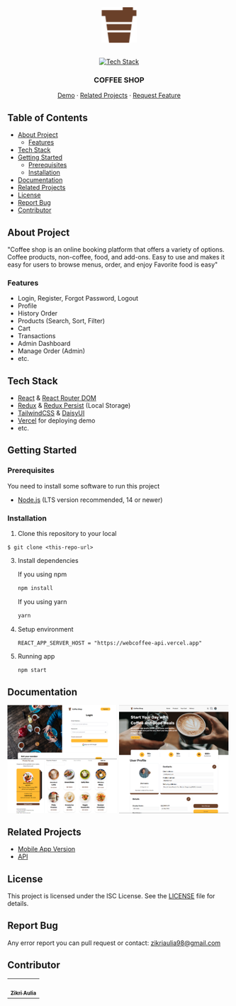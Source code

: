 <div align="center">
 <a href="#">
<img src="./public//icon-coffee.svg" alt="Logo" width="80" height="80">
</a>

<br/>
<br/>

[![Tech Stack](https://skillicons.dev/icons?i=react,javascript,redux,tailwind,vercel)](#tech-stack)

<h3 align="center">COFFEE SHOP</h3>

[Demo](https://v-coffee.vercel.app/) · [Related Projects](#related-projects) · [Request Feature](#report-bug)

</div>

## Table of Contents

- [About Project](#about-Project)
  - [Features](#features)
- [Tech Stack](#tech-stack)
- [Getting Started](#getting-started)
  - [Prerequisites](#prerequisites)
  - [Installation](#installation)
- [Documentation](#documentation)
- [Related Projects](#related-projects)
- [License](#license)
- [Report Bug](#report-bug)
- [Contributor](#contributor)

## About Project

"Coffee shop is an online booking platform that offers a variety of options. Coffee products, non-coffee, food, and add-ons. Easy to use and makes it easy for users to browse menus, order, and enjoy
Favorite food is easy"

### Features

- Login, Register, Forgot Password, Logout
- Profile
- History Order
- Products (Search, Sort, Filter)
- Cart
- Transactions
- Admin Dashboard
- Manage Order (Admin)
- etc.

## Tech Stack

- [React](https://react.dev/) & [React Router DOM](https://reactrouter.com/en/main)
- [Redux](https://redux.js.org/) & [Redux Persist](https://www.npmjs.com/package/redux-persist) (Local Storage)
- [TailwindCSS](https://tailwindcss.com/) & [DaisyUI](https://daisyui.com/)
- [Vercel](https://vercel.com/) for deploying demo
- etc.

## Getting Started

### Prerequisites

You need to install some software to run this project

- [Node.js](https://nodejs.org/en/download) (LTS version recommended, 14 or newer)

### Installation

1. Clone this repository to your local

```
$ git clone <this-repo-url>
```

3. Install dependencies

   If you using npm

   ```bash
   npm install
   ```

   If you using yarn

   ```bash
   yarn
   ```

4. Setup environment

   ```env
   REACT_APP_SERVER_HOST = "https://webcoffee-api.vercel.app"
   ```

5. Running app

   ```bash
   npm start
   ```

## Documentation

<div style="display: flex; flex-wrap: wrap; gap: 1%;">
  <img src="/src/assets/readme/w2.png" alt="project-screenshot" width="49%">
  <img src="/src/assets/readme/w1.png" alt="project-screenshot" width="49%">
</div>

<div style="display: flex; flex-wrap: wrap; gap: 1%;">
  <img src="/src/assets/readme/w3.png" alt="project-screenshot" width="49%">
  <img src="/src/assets/readme/w4.png" alt="project-screenshot" width="49%">
</div>

## Related Projects

- [Mobile App Version](https://github.com/zikriaulia28/CoffeeShop-Mobile.git)
- [API](https://github.com/zikriaulia28/CoffeeShop.git)

## License

This project is licensed under the ISC License. See the [LICENSE](LICENSE) file for details.

## Report Bug

Any error report you can pull request
or contact: <zikriaulia98@gmail.com>

## Contributor

  <table>
    <tr>
      <td >
        <a href="https://github.com/zikriaulia28">
          <img width="100" src="https://avatars.githubusercontent.com/u/103765843?v=4" alt=""><br/> 
          <div align="center">
          <sub><b>Zikri Aulia</b></sub>
          </div>
        </a>
        </td>
    </tr>
  </table>
